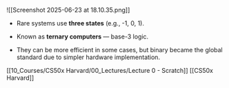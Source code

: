 
![[Screenshot 2025-06-23 at 18.10.35.png]]
- Rare systems use **three states** (e.g., -1, 0, 1).
    
- Known as **ternary computers** — base-3 logic.
    
- They can be more efficient in some cases, but binary became the global standard due to simpler hardware implementation.

[[10_Courses/CS50x Harvard/00_Lectures/Lecture 0 - Scratch]]
[[CS50x Harvard]]